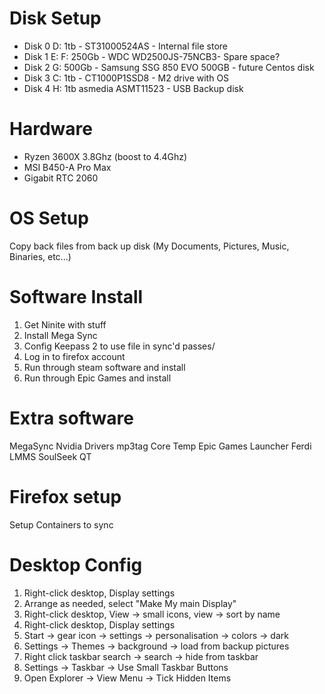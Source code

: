 # Disk Setup

* Disk 0 D: 1tb - ST31000524AS - Internal file store
* Disk 1 E: F: 250Gb - WDC WD2500JS-75NCB3- Spare space?
* Disk 2 G: 500Gb - Samsung SSG 850 EVO 500GB - future Centos disk
* Disk 3 C: 1tb - CT1000P1SSD8 - M2 drive with OS
* Disk 4 H: 1tb asmedia ASMT11523 - USB Backup disk

# Hardware

* Ryzen 3600X 3.8Ghz (boost to 4.4Ghz)
* MSI B450-A Pro Max
* Gigabit RTC 2060

# OS Setup

Copy back files from back up disk (My Documents, Pictures, Music, Binaries, etc...)

# Software Install

1. Get Ninite with stuff
2. Install Mega Sync
3. Config Keepass 2 to use file in sync'd passes/
4. Log in to firefox account
5. Run through steam software and install
7. Run through Epic Games and install

# Extra software
MegaSync
Nvidia Drivers
mp3tag
Core Temp
Epic Games Launcher
Ferdi
LMMS
SoulSeek QT

# Firefox setup
Setup Containers to sync

# Desktop Config

1. Right-click desktop, Display settings
2. Arrange as needed, select "Make My main Display"
3. Right-click desktop, View -> small icons, view -> sort by name
4. Right-click desktop, Display settings
5. Start -> gear icon -> settings -> personalisation -> colors -> dark
6. Settings -> Themes -> background -> load from backup pictures
7. Right click taskbar search -> search -> hide from taskbar
8. Settings -> Taskbar -> Use Small Taskbar Buttons
9. Open Explorer -> View Menu -> Tick Hidden Items
